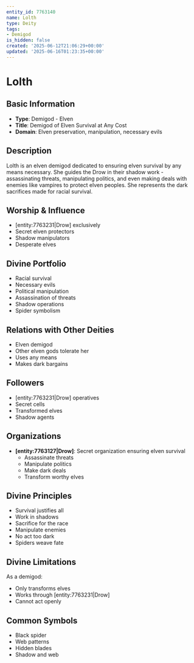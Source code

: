 ```yaml
---
entity_id: 7763140
name: Lolth
type: Deity
tags:
- Demigod
is_hidden: false
created: '2025-06-12T21:06:29+00:00'
updated: '2025-06-16T01:23:35+00:00'
---
```


# Lolth

## Basic Information

- **Type**: Demigod - Elven
- **Title**: Demigod of Elven Survival at Any Cost
- **Domain**: Elven preservation, manipulation, necessary evils

## Description

Lolth is an elven demigod dedicated to ensuring elven survival by any means necessary. She guides the Drow in their shadow work - assassinating threats, manipulating politics, and even making deals with enemies like vampires to protect elven peoples. She represents the dark sacrifices made for racial survival.

## Worship & Influence

- [entity:7763231|Drow] exclusively
- Secret elven protectors
- Shadow manipulators
- Desperate elves

## Divine Portfolio

- Racial survival
- Necessary evils
- Political manipulation
- Assassination of threats
- Shadow operations
- Spider symbolism

## Relations with Other Deities

- Elven demigod
- Other elven gods tolerate her
- Uses any means
- Makes dark bargains

## Followers

- [entity:7763231|Drow] operatives
- Secret cells
- Transformed elves
- Shadow agents

## Organizations

- **[entity:7763127|Drow]**: Secret organization ensuring elven survival
  - Assassinate threats
  - Manipulate politics
  - Make dark deals
  - Transform worthy elves

## Divine Principles

- Survival justifies all
- Work in shadows
- Sacrifice for the race
- Manipulate enemies
- No act too dark
- Spiders weave fate

## Divine Limitations

As a demigod:

- Only transforms elves
- Works through [entity:7763231|Drow]
- Cannot act openly

## Common Symbols

- Black spider
- Web patterns
- Hidden blades
- Shadow and web